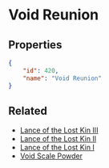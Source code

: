 # Void Reunion

<no description available>

## Properties

```json
{
    "id": 420,
    "name": "Void Reunion"
}
```

## Related

- [Lance of the Lost Kin III](../items/21982-lance-of-the-lost-kin-iii.md)
- [Lance of the Lost Kin II](../items/21981-lance-of-the-lost-kin-ii.md)
- [Lance of the Lost Kin I](../items/21980-lance-of-the-lost-kin-i.md)
- [Void Scale Powder](../items/21986-void-scale-powder.md)

